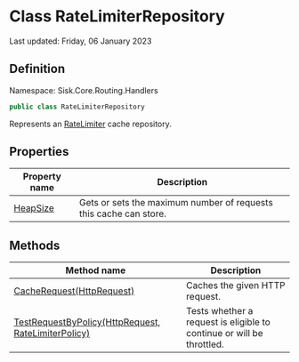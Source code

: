 # Class RateLimiterRepository
Last updated: Friday, 06 January 2023

## Definition
Namespace: Sisk.Core.Routing.Handlers

```csharp
public class RateLimiterRepository
```

Represents an [RateLimiter](/spec/Sisk/Core/Routing/Handlers/RateLimiter) cache repository.

## Properties

| Property name | Description |
| --- | --- |
| [HeapSize](/spec/Sisk/Core/Routing/Handlers/RateLimiterRepository/HeapSize) | Gets or sets the maximum number of requests this cache can store. | 

## Methods

| Method name | Description |
| --- | --- |
| [CacheRequest(HttpRequest)](/spec/Sisk/Core/Routing/Handlers/RateLimiterRepository/CacheRequest--HttpRequest) | Caches the given HTTP request. | 
| [TestRequestByPolicy(HttpRequest, RateLimiterPolicy)](/spec/Sisk/Core/Routing/Handlers/RateLimiterRepository/TestRequestByPolicy--HttpRequest-RateLimiterPolicy) | Tests whether a request is eligible to continue or will be throttled. | 

